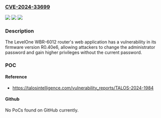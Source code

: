 ### [CVE-2024-33699](https://cve.mitre.org/cgi-bin/cvename.cgi?name=CVE-2024-33699)
![](https://img.shields.io/static/v1?label=Product&message=WBR-6012&color=blue)
![](https://img.shields.io/static/v1?label=Version&message=%3D%20R0.40e6%20&color=brighgreen)
![](https://img.shields.io/static/v1?label=Vulnerability&message=CWE-620%3A%20Unverified%20Password%20Change&color=brighgreen)

### Description

The LevelOne WBR-6012 router's web application has a vulnerability in its firmware version R0.40e6, allowing attackers to change the administrator password and gain higher privileges without the current password.

### POC

#### Reference
- https://talosintelligence.com/vulnerability_reports/TALOS-2024-1984

#### Github
No PoCs found on GitHub currently.

